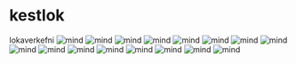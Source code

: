# kestlok
lokaverkefni
![mind](https://github.com/gitmaus1/kestlok/blob/main/Screenshots/Screenshot%20(1).png)
![mind](https://github.com/gitmaus1/kestlok/blob/main/Screenshots/Screenshot%20(2).png)
![mind](https://github.com/gitmaus1/kestlok/blob/main/Screenshots/Screenshot%20(1).png)
![mind](https://github.com/gitmaus1/kestlok/blob/main/Screenshots/Screenshot%20(1).png)
![mind](https://github.com/gitmaus1/kestlok/blob/main/Screenshots/Screenshot%20(1).png)
![mind](https://github.com/gitmaus1/kestlok/blob/main/Screenshots/Screenshot%20(1).png)
![mind](https://github.com/gitmaus1/kestlok/blob/main/Screenshots/Screenshot%20(1).png)
![mind](https://github.com/gitmaus1/kestlok/blob/main/Screenshots/Screenshot%20(1).png)
![mind](https://github.com/gitmaus1/kestlok/blob/main/Screenshots/Screenshot%20(1).png)
![mind](https://github.com/gitmaus1/kestlok/blob/main/Screenshots/Screenshot%20(1).png)
![mind](https://github.com/gitmaus1/kestlok/blob/main/Screenshots/Screenshot%20(1).png)
![mind](https://github.com/gitmaus1/kestlok/blob/main/Screenshots/Screenshot%20(1).png)
![mind](https://github.com/gitmaus1/kestlok/blob/main/Screenshots/Screenshot%20(1).png)
![mind](https://github.com/gitmaus1/kestlok/blob/main/Screenshots/Screenshot%20(1).png)
![mind](https://github.com/gitmaus1/kestlok/blob/main/Screenshots/Screenshot%20(1).png)
![mind](https://github.com/gitmaus1/kestlok/blob/main/Screenshots/Screenshot%20(1).png)
